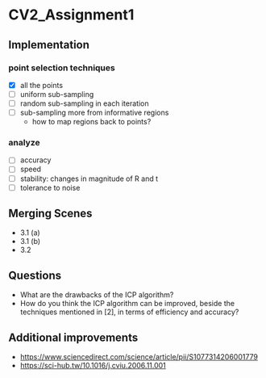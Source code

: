 # CV2_Assignment1

## Implementation

### point selection techniques
- [x] all the points
- [ ] uniform sub-sampling
- [ ] random sub-sampling in each iteration
- [ ] sub-sampling more from informative regions
    - how to map regions back to points?

### analyze
- [ ] accuracy
- [ ] speed
- [ ] stability: changes in magnitude of R and t
- [ ] tolerance to noise

## Merging Scenes

- 3.1 (a)
- 3.1 (b)
- 3.2

## Questions
- What are the drawbacks of the ICP algorithm?
- How do you think the ICP algorithm can be improved, beside the techniques mentioned in [2], in terms of efficiency and accuracy?

## Additional improvements

- https://www.sciencedirect.com/science/article/pii/S1077314206001779
- https://sci-hub.tw/10.1016/j.cviu.2006.11.001
